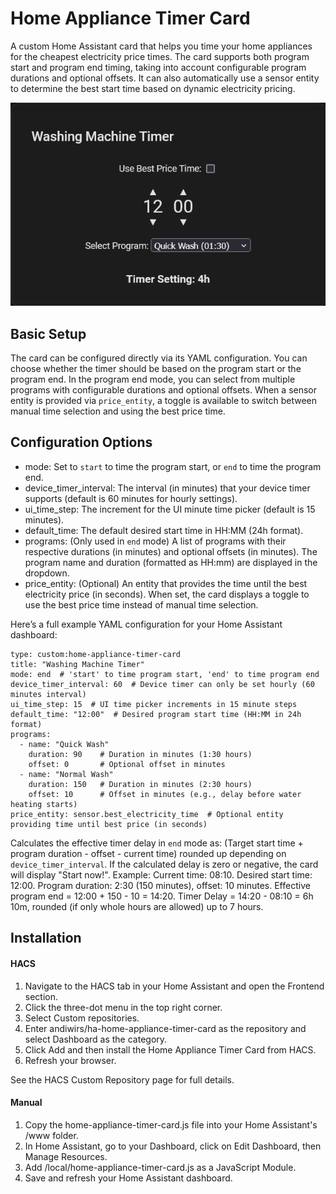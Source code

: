 # Home Appliance Timer Card

A custom Home Assistant card that helps you time your home appliances for the cheapest electricity price times. 
The card supports both program start and program end timing, taking into account configurable program durations and optional offsets. 
It can also automatically use a sensor entity to determine the best start time based on dynamic electricity pricing.

![Home Appliance Timer Card Example](card.jpg)

## Basic Setup

The card can be configured directly via its YAML configuration. You can choose whether the timer should be based on the program start or the program end. 
In the program end mode, you can select from multiple programs with configurable durations and optional offsets.
When a sensor entity is provided via `price_entity`, a toggle is available to switch between manual time selection and using the best price time.

## Configuration Options

 - mode: Set to `start` to time the program start, or `end` to time the program end.
 - device_timer_interval: The interval (in minutes) that your device timer supports (default is 60 minutes for hourly settings).
 - ui_time_step: The increment for the UI minute time picker (default is 15 minutes).
 - default_time: The default desired start time in HH:MM (24h format).
 - programs: (Only used in `end` mode) A list of programs with their respective durations (in minutes) and optional offsets (in minutes). 
             The program name and duration (formatted as HH:mm) are displayed in the dropdown.
 - price_entity: (Optional) An entity that provides the time until the best electricity price (in seconds). 
                 When set, the card displays a toggle to use the best price time instead of manual time selection.

Here’s a full example YAML configuration for your Home Assistant dashboard:

```
type: custom:home-appliance-timer-card
title: "Washing Machine Timer"
mode: end  # 'start' to time program start, 'end' to time program end
device_timer_interval: 60  # Device timer can only be set hourly (60 minutes interval)
ui_time_step: 15  # UI time picker increments in 15 minute steps
default_time: "12:00"  # Desired program start time (HH:MM in 24h format)
programs:
  - name: "Quick Wash"
    duration: 90    # Duration in minutes (1:30 hours)
    offset: 0       # Optional offset in minutes
  - name: "Normal Wash"
    duration: 150   # Duration in minutes (2:30 hours)
    offset: 10      # Offset in minutes (e.g., delay before water heating starts)
price_entity: sensor.best_electricity_time  # Optional entity providing time until best price (in seconds)
```

Calculates the effective timer delay in `end` mode as: (Target start time + program duration - offset - current time) rounded up depending on `device_timer_interval`.
If the calculated delay is zero or negative, the card will display "Start now!".
Example:
  Current time: 08:10.
  Desired start time: 12:00.
  Program duration: 2:30 (150 minutes), offset: 10 minutes.
  Effective program end = 12:00 + 150 - 10 = 14:20.
  Timer Delay = 14:20 - 08:10 = 6h 10m, rounded (if only whole hours are allowed) up to 7 hours.

## Installation

#### HACS

1. Navigate to the HACS tab in your Home Assistant and open the Frontend section.
2. Click the three-dot menu in the top right corner.
3. Select Custom repositories.
4. Enter andiwirs/ha-home-appliance-timer-card as the repository and select Dashboard as the category.
5. Click Add and then install the Home Appliance Timer Card from HACS.
6. Refresh your browser.

See the HACS Custom Repository page for full details.

#### Manual

1. Copy the home-appliance-timer-card.js file into your Home Assistant's /www folder.
2. In Home Assistant, go to your Dashboard, click on Edit Dashboard, then Manage Resources.
3. Add /local/home-appliance-timer-card.js as a JavaScript Module.
4. Save and refresh your Home Assistant dashboard.